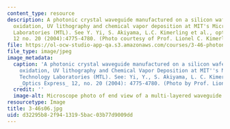 ```yaml
---
content_type: resource
description: A photonic crystal waveguide manufactured on a silicon wafer using thermal
  oxidation, UV lithography and chemical vapor deposition at MIT's Microsystems Technology
  Laboratories (MTL). See Y. Yi, S. Akiyama, L.C. Kimerling et al., optics express
  12 no. 20 (2004):4775-4780. (Photo courtesy of Prof. Lionel C. Kimerling.)
file: https://ol-ocw-studio-app-qa.s3.amazonaws.com/courses/3-46-photonic-materials-and-devices-spring-2006/d32295b82f9413195bac03b77d9009dd_3-46s06.jpg
file_type: image/jpeg
image_metadata:
  caption: 'A photonic crystal waveguide manufactured on a silicon wafer using thermal
    oxidation, UV lithography and Chemical Vapor Deposition at MIT''s Microsystems
    Technology Laboratories (MTL). See: Yi, Y., S. Akiyama, L. C. Kimerling, et al.
    _Optics Express_ 12, no. 20 (2004): 4775-4780. (Photo by Prof. Lionel C. Kimerling.)'
  credit: ''
  image-alt: Microscope photo of end view of a multi-layered waveguide.
resourcetype: Image
title: 3-46s06.jpg
uid: d32295b8-2f94-1319-5bac-03b77d9009dd
---
```


